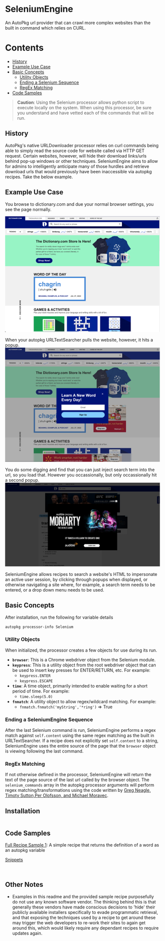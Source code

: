 # SeleniumEngine
An AutoPkg url provider that can crawl more complex websites than the built in command which relies on CURL.
&nbsp;
# Contents
* [History](#history)
* [Example Use Case](#example-use-case)
* [Basic Concepts](#basic-concepts)
	* [Utility Objects](#utility-objects)
	* [Ending a Selenium Sequence](#ending-a-seleniumengine-sequence)
	* [RegEx Matching](#regex-matching)
* [Code Samples](#code-samples)


> **Caution**: Using the Selenium processor allows python script to execute locally on the system.  When using this processor, be sure you understand and have vetted each of the commands that will be run.

## History
AutoPkg's native URLDownloader processor relies on curl commands being able to simply read the source code for website called via HTTP GET request. Certain websites, however, will hide their download links/urls behind pop-up windows or other techniques. SeleniumEngine aims to allow for admins to intelligently anticipate many of those hurdles and retrieve download urls that would previously have been inaccessible via autopkg recipes. Take the below example.
&nbsp;

## Example Use Case
You browse to dictionary.com and due your normal browser settings, you see the page normally.

![normal-site](docs/images/site.png)

When your autopkg URLTextSearcher pulls the website, however, it hits a popup.
![site-with-popup-displayed-on-load](/docs/images/site-with-popup-on-entry.png)

You do some digging and find that you can just inject search term into the url, so you load that. However you occassionally, but only occassionally hit a second popup.
![site-with-popup](/docs/images/site-with-popup.png)

SeleniumEngine allows recipes to search a website's HTML to impersonate an active user session, by clicking through popups when displayed, or otherwise navigating a site where, for example, a search term needs to be entered, or a drop down menu needs to be used.

## Basic Concepts
After installation, run the following for variable details
```bash
autopkg processor-info Selenium
```
### Utility Objects
When initialized, the processor creates a few objects for use during its run.
- **```browser```**: This is a Chrome webdriver object from the Selenium module.
- **```keypress```**: This is a utility object from the root webdriver object that can be used to insert key presses for ENTER/RETURN, etc. For example:
	* ```keypress.ENTER```
	* ```keypress.ESCAPE```
- **```time```**: A time object, primarily intended to enable waiting for a short period of time. For example:
	* ```time.sleep(5.0)```
- **```fnmatch```**: A utility object to allow regex/wildcard matching. For example:
	* ```fnmatch.fnmatch('myString','*ring')``` => True

### Ending a SeleniumEngine Sequence
After the last Selenium command is run, SeleniumEngine performs a regex match against ```self.content``` using the same regex matching as the built in URLTextSearcher.  If a recipe does not explicitly set ```self.content``` to a string, SeleniumEngine uses the entire source of the page that the ```browser``` object is viewing following the last command.
### RegEx Matching

If not otherwise defined in the processor, SeleniumEngine will return the text of the page source of the last url called by the browser object. The ```selenium_commands``` array in the autopkg processor arguments will perform regex matching/transformations using the code written by [Greg Neagle, Timoty Sutton,Per Olofsson, and Michael Moravec](https://github.com/autopkg/autopkg/wiki/Processor-URLTextSearcher).


## Installation
<!-- autopkg repo-add 
autopkg repo-add https://github.com/autopkg/iancohn-autopkg-recipes.git
autopkg install SeleniumEngine
-->
```bash

```
## Code Samples
[Full Recipe Sample 1](docs/samples/selenium-sample.recipe): A simple recipe that returns the definition of a word as an autopkg variable

[Snippets](docs/snippets)


&nbsp;
&nbsp;

## Other Notes
- Examples in this readme and the provided sample recipe purposefully do not use any known software vendor. The thinking behind this is that generally these vendors have made conscious decisions to 'hide' their publicly available installers specifically to evade programmatic retrieval, and that exposing the techniques used by a recipe to get around these may trigger the web developers to re-work their sites to again get around this, which would likely require any dependant recipes to require updates again.